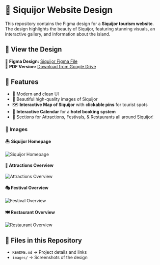 # 🌴 Siquijor Website Design  

This repository contains the Figma design for a **Siquijor tourism website**.  
The design highlights the beauty of Siquijor, featuring stunning visuals, an interactive gallery, and information about the island.  

## 📄 View the Design  
🔹 **Figma Design:** [Siquijor Figma File](https://www.figma.com/design/LO76yxrL5FVUUDjkKcdxOd/Siquijor-figma?node-id=0-1&t=g5o66wA5oIBxlHbo-1)  
🔹 **PDF Version:** [Download from Google Drive](https://drive.google.com/file/d/1T48CiS7FI1QZd503jl0WoLIInMDd3ojR/view?usp=sharing)  

## 🎨 Features  
- 📌 Modern and clean UI  
- 🌅 Beautiful high-quality images of Siquijor  
- 🗺️ **Interactive Map of Siquijor** with **clickable pins** for tourist spots  
- 🏨 **Interactive Calendar** for a **hotel booking system**     
- 📱 Sections for Attractions, Festivals, & Restaurants all around Siquijor!  

### 📸 Images   

#### 🏝️ Siquijor Homepage  
![Siquijor Homepage](images/siquijor-homepage.jpg)  

#### 📍 Attractions Overview  
![Attractions Overview](images/attractions-overview.jpg)  

#### 🎭 Festival Overview  
![Festival Overview](images/festival-overview.jpg)  

#### 🍽️ Restaurant Overview  
![Restaurant Overview](images/restaurant-overview.jpg) 

## 📂 Files in this Repository  
- `README.md` → Project details and links  
- `images/` → Screenshots of the design  
